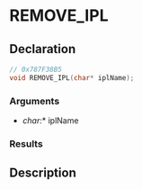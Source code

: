 # REMOVE_IPL

## Declaration
```cpp
// 0x787F38B5
void REMOVE_IPL(char* iplName);
```

### Arguments
- **char*:** iplName

### Results

## Description
